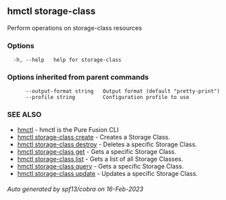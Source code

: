 ## hmctl storage-class

Perform operations on storage-class resources

### Options

```
  -h, --help   help for storage-class
```

### Options inherited from parent commands

```
      --output-format string   Output format (default "pretty-print")
      --profile string         Configuration profile to use
```

### SEE ALSO

* [hmctl](hmctl.md)	 - hmctl is the Pure Fusion CLI
* [hmctl storage-class create](hmctl_storage-class_create.md)	 - Creates a Storage Class.
* [hmctl storage-class destroy](hmctl_storage-class_destroy.md)	 - Deletes a specific Storage Class.
* [hmctl storage-class get](hmctl_storage-class_get.md)	 - Gets a specific Storage Class.
* [hmctl storage-class list](hmctl_storage-class_list.md)	 - Gets a list of all Storage Classes.
* [hmctl storage-class query](hmctl_storage-class_query.md)	 - Gets a specific Storage Class.
* [hmctl storage-class update](hmctl_storage-class_update.md)	 - Updates a specific Storage Class.

###### Auto generated by spf13/cobra on 16-Feb-2023
